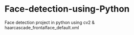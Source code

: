 # Face-detection-using-Python
Face detection project in python using cv2 &amp; haarcascade_frontalface_default.xml
